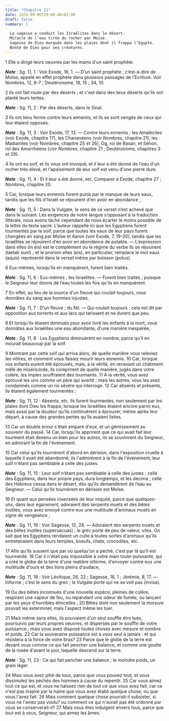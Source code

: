 ```yaml
---
title: "Chapitre 11"
date: 2024-09-06T20:00:40+02:00
draft: false
summary: |
  
  La sagesse a conduit les Israélites dans le désert.
  Miracle de l’eau tirée du rocher par Moïse.
  Sagesse de Dieu marquée dans les plaies dont il frappa l’Egypte.
  Bonté de Dieu pour ses créatures.
---
```



1 Elle a dirigé leurs oeuvres par les mains d'un saint prophète.

***Note*** :  Sg. 11, 1 : Voir Exode, 16, 1. ― D’un saint prophète ; c’est-à-dire de Moïse, appelé en effet prophète dans plusieurs passages de l’Ecriture. Voir Nombres, 12, 6-7 ; Deutéronome, 18, 15 ; 34, 10.

2 Ils ont fait route par des déserts ; et c'est dans des lieux déserts qu'ils ont planté leurs tentes.

***Note*** :  Sg. 11, 2 : Par des déserts, dans le Sinaï.

3 Ils ont tenu ferme contre leurs ennemis, et ils se sont vengés de ceux qui leur étaient opposés.

***Note*** :  Sg. 11, 3 : Voir Exode, 17, 13. ― Contre leurs ennemis ; les Amalécites (voir Exode, chapitre 17), les Chananéens (voir Nombres, chapitre 21), les Madianites (voir Nombres, chapitre 25 et 26), Og, roi de Basan, et Séhon, roi des Amorrhéens (voir Nombres, chapitre 21 ; Deutéronome, chapitres 3 et 29).

4 Ils ont eu soif, et ils vous ont invoqué, et il leur a été donné de l'eau d'un rocher très élevé, et l'apaisement de leur soif est venu d'une pierre dure.

***Note*** :  Sg. 11, 4 : Et il leur a été donné, etc. Comparer à Exode, chapitre 27 ; Nombres, chapitre 20.


5 Car, lorsque leurs ennemis furent punis par le manque de leurs eaux, tandis que les fils d'Israël se réjouirent d'en avoir en abondance ;

***Note*** :  Sg. 11, 5 : Dans la Vulgate, le sens de ce verset n’est achevé que dans le suivant. Les exigences de notre langue s’opposant à la traduction littérale, nous avons tâché cependant de nous écarter le moins possible de la lettre du texte sacré. L’auteur rappelle ici que les Egyptiens furent tourmentés par la soif, parce que toutes les eaux de leur pays furent changées en sang par Moïse et Aaron (voir Exode, 7, 19-20), tandis que les Israélites se réjouirent d’en avoir en abondance de potable. ― L’expression dans elles (in eis) est le complément ou le régime du verbe ils se réjouirent (laetati sunt) ; et le pronom elles (eis), en particulier, remplace le mot eaux (aquis) représenté dans le verset même par boisson (potus).

6 Eux-mêmes, lorsqu'ils en manquèrent, furent bien traités.

***Note*** :  Sg. 11, 6 : Eux-mêmes ; les Israélites. ― Furent bien traités ; puisque le Seigneur leur donna de l’eau toutes les fois qu’ils en manquèrent.

7 En effet, au lieu de la source d'un fleuve qui coulait toujours, vous donnâtes du sang aux hommes injustes.

***Note*** :  Sg. 11, 7 : D’un fleuve ; du Nil. ― Qui coulait toujours ; cela est dit par opposition aux torrents et aux lacs qui tarissent et ne durent que peu.

8 Et lorsqu'ils étaient diminués pour avoir livré les enfants à la mort, vous donnâtes aux Israélites une eau abondante, d'une manière inespérée,

***Note*** :  Sg. 11, 8 : Les Egyptiens diminuèrent en nombre, parce qu’il en mourait beaucoup par la soif.

9 Montrant par cette soif qui arriva alors, de quelle manière vous releviez les vôtres, et comment vous faisiez mourir leurs ennemis. 10 Car, lorsque vos enfants eurent été éprouvés, mais, à la vérité, en recevant un châtiment mêlé de miséricorde, ils comprirent de quelle manière, jugés dans votre colère, les impies souffraient des tourments. 11 A la vérité, vous avez éprouvé les uns comme un père qui avertit ; mais les autres, vous les avez condamnés comme un roi sévère qui interroge. 12 Car absents et présents, ils étaient également tourmentés :

***Note*** :  Sg. 11, 12 : Absents, etc. Ils furent tourmentés, non seulement par les plaies dont Dieu les frappa, lorsque les Israélites étaient encore parmi eux, mais aussi par la douleur qu’ils continuèrent à éprouver, même après leur départ, à cause des grandes pertes qu’ils avaient faites.

13 Car un double ennui s'était emparé d'eux, et un gémissement au souvenir du passé. 14 Car, lorsqu'ils apprirent que ce qui avait fait leur tourment était devenu un bien pour les autres, ils se souvinrent du Seigneur, en admirant la fin de l'événement.


15 Car celui qu'ils tournèrent d'abord en dérision, dans l'exposition cruelle à laquelle il avait été abandonné, ils l'admirèrent à la fin de l'événement, leur soif n'étant pas semblable à celle des justes.

***Note*** :  Sg. 11, 15 : Leur soif n’étant pas semblable à celle des justes ; celle des Egyptiens, dans leur propre pays, dura longtemps, et les décima ; celle des Hébreux cessa dans le désert, dès qu’ils demandèrent de l’eau au Seigneur. ― Celui qu’ils tournèrent en dérision est Moïse.

16 Et quant aux pensées insensées de leur iniquité, parce que quelques-uns, dans leur égarement, adoraient des serpents muets et des bêtes inutiles, vous avez envoyé contre eux une multitude d'animaux muets en signe de vengeance ;

***Note*** :  Sg. 11, 16 : Voir Sagesse, 12, 24. ― Adoraient des serpents muets et des bêtes inutiles (supervacuas) ; le grec porte de peu de valeur, viles. On sait que les Egyptiens rendaient un culte à toutes sortes d‘animaux qu’ils entretenaient dans leurs temples, boeufs, chats, crocodiles, etc.

17 Afin qu'ils sussent que par où quelqu'un a péché, c'est par là qu'il est tourmenté. 18 Car il n'était pas impossible à votre main toute-puissante, qui a créé le globe de la terre d'une matière informe, d'envoyer contre eux une multitude d'ours et des lions pleins d'audace,

***Note*** :  Sg. 11, 18 : Voir Lévitique, 26, 22 ; Sagesse, 16, 1 ; Jérémie, 8, 17. ― Informe ; c’est le sens du grec ; la Vulgate porte qui ne se voit pas (invisa).

19 Ou des bêtes inconnues d'une nouvelle espèce, pleines de colère, respirant une vapeur de feu, ou répandant une odeur de fumée, ou lançant par les yeux d'horribles étincelles ; 20 Bêtes dont non seulement la morsure pouvait les exterminer, mais l'aspect même les tuer.


21 Mais même sans elles, ils pouvaient d'un seul souffle être tués, poursuivis par leurs propres oeuvres, et dispersés par le souffle de votre puissance ; mais vous avez disposé toutes choses avec mesure et nombre et poids. 22 Car la souveraine puissance est à vous seul à jamais : et qui résistera à la force de votre bras? 23 Parce que le globe de la terre est devant vous comme ce qui fait pencher une balance, et comme une goutte de la rosée d'avant le jour, laquelle descend sur la terre.

***Note*** :  Sg. 11, 23 : Ce qui fait pencher une balance ; le moindre poids, un grain léger.

24 Mais vous avez pitié de tous, parce que vous pouvez tout, et vous dissimulez les péchés des hommes à cause du repentir. 25 Car vous aimez tout ce qui est, et vous ne haïssez rien de tout ce que vous avez fait; car ce n'est pas inspiré par la haine que vous avez établi quelque chose, ou que vous l'avez fait. 26 Mais comment quelque chose pourrait-il subsister, si vous ne l'aviez pas voulu? ou comment ce qui n'aurait pas été ordonné par vous se conserverait-il? 27 Mais vous êtes indulgent envers tous, parce que tout est à vous, Seigneur, qui aimez les âmes.

